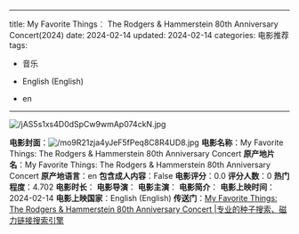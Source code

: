 
---
title: My Favorite Things︰ The Rodgers & Hammerstein 80th Anniversary Concert(2024)
date: 2024-02-14
updated: 2024-02-14
categories: 电影推荐
tags:

- 音乐

- English (English)
- en
---

<img src="https://image.tmdb.org/t/p/original/jAS5s1xs4D0dSpCw9wmAp074ckN.jpg" alt="/jAS5s1xs4D0dSpCw9wmAp074ckN.jpg" title="/jAS5s1xs4D0dSpCw9wmAp074ckN.jpg">

**电影封面**：<img src="https://image.tmdb.org/t/p/w200/mo9R21zja4yJeF5fPeq8C8R4UD8.jpg" alt="/mo9R21zja4yJeF5fPeq8C8R4UD8.jpg" title="/mo9R21zja4yJeF5fPeq8C8R4UD8.jpg">
**电影名称**：My Favorite Things: The Rodgers & Hammerstein 80th Anniversary Concert
**原产地片名**：My Favorite Things: The Rodgers & Hammerstein 80th Anniversary Concert
**原产地语言**：en
**包含成人内容**：False
**电影评分**：0.0
**评分人数**：0
**热门程度**：4.702
**电影时长**：
**电影导演**：
**电影主演**：
**电影简介**：
**电影上映时间**：2024-02-14
**电影上映国家**：English (English)
**传送门**：[My Favorite Things: The Rodgers & Hammerstein 80th Anniversary Concert |专业的种子搜索、磁力链接搜索引擎](https://movie.amd794.com:2083/?search=My%20Favorite%20Things%3A%20The%20Rodgers%20%26%20Hammerstein%2080th%20Anniversary%20Concert&ordering=&mode=match_phrase&page_size=10&page=1)

